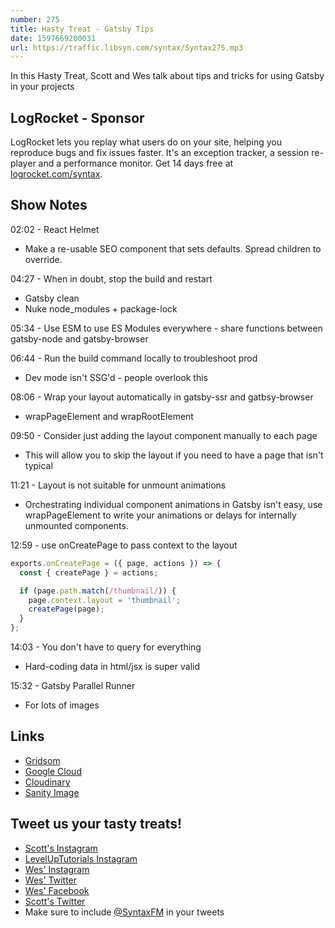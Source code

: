 ```yaml
---
number: 275
title: Hasty Treat - Gatsby Tips
date: 1597669200031
url: https://traffic.libsyn.com/syntax/Syntax275.mp3
---
```


In this Hasty Treat, Scott and Wes talk about tips and tricks for using Gatsby in your projects

## LogRocket - Sponsor
LogRocket lets you replay what users do on your site, helping you reproduce bugs and fix issues faster. It's an exception tracker, a session re-player and a performance monitor. Get 14 days free at [logrocket.com/syntax](https://logrocket.com/syntax).

## Show Notes

02:02 - React Helmet
* Make a re-usable SEO component that sets defaults. Spread children to override.

04:27 - When in doubt, stop the build and restart
* Gatsby clean
* Nuke node_modules + package-lock

05:34 - Use ESM to use ES Modules everywhere - share functions between gatsby-node and gatsby-browser

06:44 - Run the build command locally to troubleshoot prod
* Dev mode isn't SSG'd - people overlook this

08:06 - Wrap your layout automatically in gatsby-ssr and gatbsy-browser
* wrapPageElement and wrapRootElement

09:50 - Consider just adding the layout component manually to each page
* This will allow you to skip the layout if you need to have a page that isn't typical 

11:21 - Layout is not suitable for unmount animations
* Orchestrating individual component animations in Gatsby isn't easy, use wrapPageElement to write your animations or delays for internally unmounted components.

12:59 - use onCreatePage to pass context to the layout

```jsx
exports.onCreatePage = ({ page, actions }) => {
  const { createPage } = actions;

  if (page.path.match(/thumbnail/)) {
    page.context.layout = 'thumbnail';
    createPage(page);
  }
};
```

14:03 - You don't have to query for everything
* Hard-coding data in html/jsx is super valid

15:32 - Gatsby Parallel Runner
* For lots of images

## Links
* [Gridsom](https://gridsome.org/)
* [Google Cloud](https://cloud.google.com/)
* [Cloudinary](https://cloudinary.com/)
* [Sanity Image](https://www.sanity.io/docs/presenting-images)

## Tweet us your tasty treats!
* [Scott's Instagram](https://www.instagram.com/stolinski/)
* [LevelUpTutorials Instagram](https://www.instagram.com/LevelUpTutorials/)
* [Wes' Instagram](https://www.instagram.com/wesbos/)
* [Wes' Twitter](https://twitter.com/wesbos)
* [Wes' Facebook](https://www.facebook.com/wesbos.developer)
* [Scott's Twitter](https://twitter.com/stolinski)
* Make sure to include [@SyntaxFM](https://twitter.com/SyntaxFM) in your tweets